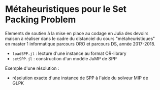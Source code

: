 # Métaheuristiques pour le Set Packing Problem

Elements de soutien à la mise en place au codage en Julia des devoirs maison à réaliser dans le cadre du distanciel du cours "métaheuristiques" en master 1 informatique parcours ORO et parcours DS, année 2017-2018.

- `loadSPP.jl` : lecture d'une instance au format OR-library
- `setSPP.jl` : construction d'un modèle JuMP de SPP

Exemple d'une résolution :
- résolution exacte d'une instance de SPP à l'aide du solveur MIP de GLPK
